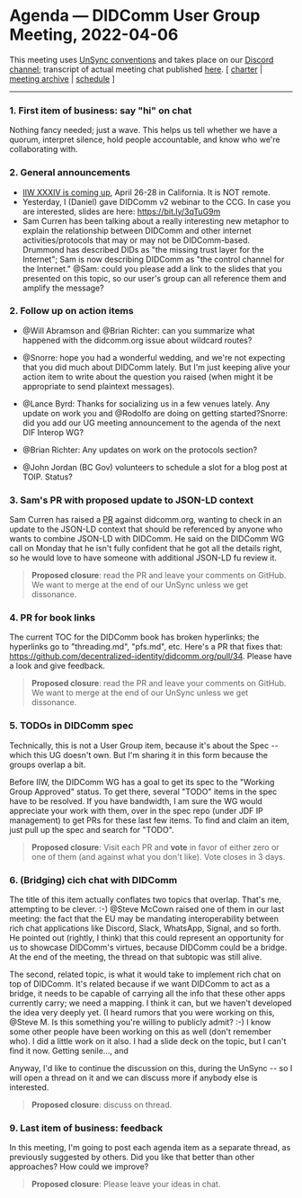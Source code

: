 # Agenda &mdash; DIDComm User Group Meeting, 2022-04-06

This meeting uses [UnSync conventions](https://hackmd.io/@dhh1128/Sk5_Gb2J9) and takes place on our [Discord channel](https://discord.gg/eNN4Wns6Jb); transcript of actual meeting chat published [here](202?-??-??-transcript.md).
[ [charter](https://github.com/decentralized-identity/didcomm-usergroup/tree/main/charter.md) | [meeting archive](https://github.com/decentralized-identity/didcomm-usergroup/tree/main/meetings/) |  [schedule](https://github.com/decentralized-identity/didcomm-usergroup/tree/main/schedule.md) ]

<hr>

### 1. First item of business: say "hi" on chat
Nothing fancy needed; just a wave. This helps us tell whether we have a quorum, interpret silence,  hold people accountable, and know who we're collaborating with.

### 2. General announcements
* [IIW XXXIV is coming up](https://internetidentityworkshop.com/), April 26-28 in California. It is NOT remote.
* Yesterday, I (Daniel) gave DIDComm v2 webinar to the CCG. In case you are interested, slides are here: https://bit.ly/3qTuG9m
* Sam Curren has been talking about a really interesting new metaphor to explain the relationship between DIDComm and other internet activities/protocols that may or may not be DIDComm-based. Drummond has described DIDs as "the missing trust layer for the Internet"; Sam is now describing DIDComm as "the control channel for the Internet." @Sam: could you please add a link to the slides that you presented on this topic, so our user's group can all reference them and amplify the message?

### 2. Follow up on action items
* @Will Abramson and @Brian Richter: can you summarize what happened with the didcomm.org issue about wildcard routes?

* @Snorre: hope you had a wonderful wedding, and we're not expecting that you did much about DIDComm lately. But I'm just keeping alive your action item to write about the question you raised (when might it be appropriate to send plaintext messages).

* @Lance Byrd: Thanks for socializing us in a few venues lately. Any update on work you and @Rodolfo are doing on getting started?Snorre: did you add our UG meeting announcement to the agenda of the next DIF Interop WG?

* @Brian Richter: Any updates on work on the protocols section?

* @John Jordan (BC Gov) volunteers to schedule a slot for a blog post at TOIP. Status?

### 3. Sam's PR with proposed update to JSON-LD context
Sam Curren has raised a [PR](https://github.com/decentralized-identity/didcomm.org/pull/33) against didcomm.org, wanting to check in an update to the JSON-LD context that should be referenced by anyone who wants to combine JSON-LD with DIDComm. He said on the DIDComm WG call on Monday that he isn't fully confident that he got all the details right, so he would love to have someone with additional JSON-LD fu review it.

>**Proposed closure**: read the PR and leave your comments on GitHub. We want to merge at the end of our UnSync unless we get dissonance.

### 4. PR for book links
The current TOC for the DIDComm book has broken hyperlinks; the hyperlinks go to "threading.md", "pfs.md", etc. Here's a PR that fixes that: https://github.com/decentralized-identity/didcomm.org/pull/34. Please have a look and give feedback.

>**Proposed closure**: read the PR and leave your comments on GitHub. We want to merge at the end of our UnSync unless we get dissonance.

### 5. TODOs in DIDComm spec

Technically, this is not a User Group item, because it's about the Spec -- which this UG doesn't own. But I'm sharing it in this form because the groups overlap a bit.

Before IIW, the DIDComm WG has a goal to get its spec to the "Working Group Approved" status. To get there, several "TODO" items in the spec have to be resolved. If you have bandwidth, I am sure the WG would appreciate your work with them, over in the spec repo (under JDF IP management) to get PRs for these last few items. To find and claim an item, just pull up the spec and search for "TODO".

>**Proposed closure**: Visit each PR and **vote** in favor of either zero or one of them (and against what you don't like). Vote closes in 3 days.

### 6. (Bridging) cich chat with DIDComm

The title of this item actually conflates two topics that overlap. That's me, attempting to be clever. :-) @Steve McCown raised one of them in our last meeting: the fact that the EU may be mandating interoperability between rich chat applications like Discord, Slack, WhatsApp, Signal, and so forth. He pointed out (rightly, I think) that this could represent an opportunity for us to showcase DIDComm's virtues, because DIDComm could be a bridge. At the end of the meeting, the thread on that subtopic was still alive.

The second, related topic, is what it would take to implement rich chat on top of DIDComm. It's related because if we want DIDComm to act as a bridge, it needs to be capable of carrying all the info that these other apps currently carry; we need a mapping. I think it can, but we haven't developed the idea very deeply yet. (I heard rumors that you were working on this, @Steve M. Is this something you're willing to publicly admit? :-) I know some other people have been working on this as well (don't remember who). I did a little work on it also. I had a slide deck on the topic, but I can't find it now. Getting senile..., and 

Anyway, I'd like to continue the discussion on this, during the UnSync -- so I will open a thread on it and we can discuss more if anybody else is interested.

>**Proposed closure**: discuss on thread.

### 9. Last item of business: feedback

In this meeting, I'm going to post each agenda item as a separate thread, as previously suggested by others. Did you like that better than other approaches? How could we improve?

>**Proposed closure**: Please leave your ideas in chat.
